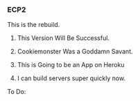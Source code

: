 ###  ECP2 

This is the rebuild.  

1.  This Version Will Be Successful.

2.  Cookiemonster Was a Goddamn Savant. 

3.  This is Going to be an App on Heroku

4.  I can build servers super quickly now.  



To Do: